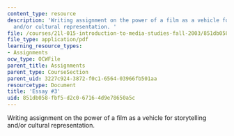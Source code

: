 ```yaml
---
content_type: resource
description: 'Writing assignment on the power of a film as a vehicle for storytelling
  and/or cultural representation. '
file: /courses/21l-015-introduction-to-media-studies-fall-2003/851db058fbf5d2c067164d9e78650a5c_essay3media.pdf
file_type: application/pdf
learning_resource_types:
- Assignments
ocw_type: OCWFile
parent_title: Assignments
parent_type: CourseSection
parent_uid: 3227c924-3872-f0c1-6564-03966fb501aa
resourcetype: Document
title: 'Essay #3'
uid: 851db058-fbf5-d2c0-6716-4d9e78650a5c
---
```

Writing assignment on the power of a film as a vehicle for storytelling and/or cultural representation. 


